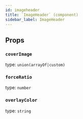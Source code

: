 ```yaml
---
id: imageheader
title: `ImageHeader` (component)
sidebar_label: ImageHeader
---
```



Props
-----

### `coverImage`

type: `union(arrayOf|custom)`


### `forceRatio`

type: `number`


### `overlayColor`

type: `string`

